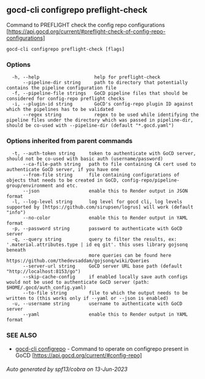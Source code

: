 ## gocd-cli configrepo preflight-check

Command to PREFLIGHT check the config repo configurations [https://api.gocd.org/current/#preflight-check-of-config-repo-configurations]

```
gocd-cli configrepo preflight-check [flags]
```

### Options

```
  -h, --help                    help for preflight-check
      --pipeline-dir string     path to directory that potentially contains the pipeline configuration file
  -f, --pipeline-file strings   GoCD pipeline files that should be considered for config-repo preflight checks
  -i, --plugin-id string        GoCD's config-repo plugin ID against which the pipelines has to be validated
      --regex string            regex to be used while identifying the pipeline files under the directory which was passed in pipeline-dir, should be co-used with --pipeline-dir (default "*.gocd.yaml")
```

### Options inherited from parent commands

```
  -t, --auth-token string     token to authenticate with GoCD server, should not be co-used with basic auth (username/password)
      --ca-file-path string   path to file containing CA cert used to authenticate GoCD server, if you have one
      --from-file string      file containing configurations of objects that needs to be created in GoCD, config-repo/pipeline-group/environment and etc.
      --json                  enable this to Render output in JSON format
  -l, --log-level string      log level for gocd cli, log levels supported by [https://github.com/sirupsen/logrus] will work (default "info")
      --no-color              enable this to Render output in YAML format
  -p, --password string       password to authenticate with GoCD server
  -q, --query string          query to filter the results, ex: '.material.attributes.type | id eq git'. this uses library gojsonq beneath
                              more queries can be found here https://github.com/thedevsaddam/gojsonq/wiki/Queries
      --server-url string     GoCD server URL base path (default "http://localhost:8153/go")
      --skip-cache-config     if enabled locally save auth configs would not be used to authenticate GoCD server (path: $HOME/.gocd/auth_config.yaml)
      --to-file string        file to which the output needs to be written to (this works only if --yaml or --json is enabled)
  -u, --username string       username to authenticate with GoCD server
      --yaml                  enable this to Render output in YAML format
```

### SEE ALSO

* [gocd-cli configrepo](gocd-cli_configrepo.md)	 - Command to operate on configrepo present in GoCD [https://api.gocd.org/current/#config-repo]

###### Auto generated by spf13/cobra on 13-Jun-2023
